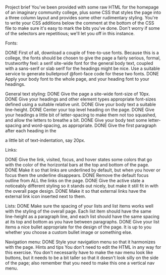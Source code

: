 Project brief
You've been provided with some raw HTML for the homepage of an imaginary community college, plus some CSS that styles the page into a three column layout and provides some other rudimentary styling. You're to write your CSS additions below the comment at the bottom of the CSS file to make sure it's easy to mark the bits you've done. Don't worry if some of the selectors are repetitious; we'll let you off in this instance.

Fonts:

DONE First of all, download a couple of free-to-use fonts. Because this is a college, the fonts should be chosen to give the page a fairly serious, formal, trustworthy feel: a serif site-wide font for the general body text, coupled with a sans-serif or slab serif for the headings might be nice.
Use a suitable service to generate bulletproof @font-face code for these two fonts.
DONE Apply your body font to the whole page, and your heading font to your headings.

General text styling:
DONE Give the page a site-wide font-size of 10px.
DONE Give your headings and other element types appropriate font-sizes defined using a suitable relative unit.
DONE Give your body text a suitable line-height.
DONE Center your top level heading on the page.
DONE Give your headings a little bit of letter-spacing to make them not too squashed, and allow the letters to breathe a bit.
DONE Give your body text some letter-spacing and word-spacing, as appropriate.
DONE Give the first paragraph after each heading in the <section> a little bit of text-indentation, say 20px.


Links:

DONE Give the link, visited, focus, and hover states some colors that go with the color of the horizontal bars at the top and bottom of the page.
DONE Make it so that links are underlined by default, but when you hover or focus them the underline disappears.
DONE Remove the default focus outline from ALL the links on the page.
DONE Give the active state a noticeably different styling so it stands out nicely, but make it still fit in with the overall page design.
DONE Make it so that external links have the external link icon inserted next to them.

Lists:
DONE Make sure the spacing of your lists and list items works well with the styling of the overall page. Each list item should have the same line-height as a paragraph line, and each list should have the same spacing at its top and bottom as you have between paragraphs.
DONE Give your list items a nice bullet appropriate for the design of the page. It is up to you whether you choose a custom bullet image or something else.

Navigation menu:
DONE Style your navigation menu so that it harmonizes with the page.
Hints and tips
You don't need to edit the HTML in any way for this exercise.
You don't necessarily have to make the nav menu look like buttons, but it needs to be a bit taller so that it doesn't look silly on the side of the page; also remember that you need to make this one a vertical nav menu.